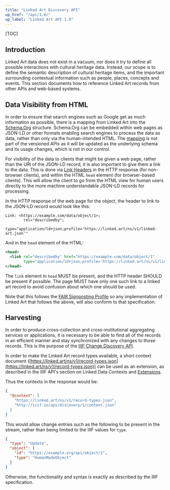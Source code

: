 ```yaml
---
title: "Linked Art Discovery API"
up_href: "/api/1.0/"
up_label: "Linked Art API 1.0"
---
```


[TOC]

## Introduction

Linked Art data does not exist in a vacuum, nor does it try to define all possible interactions with cultural heritage data. Instead, our scope is to define the semantic description of cultural heritage items, and the important surrounding contextual information such as people, places, concepts and events. This section documents how to reference Linked Art records from other APIs and web-based systems.


## Data Visibility from HTML

In order to ensure that search engines such as Google get as much information as possible, there is a mapping from Linked Art into the [Schema.Org](https://schema.org/) structure. Schema.Org can be embedded within web pages as JSON-LD or other formats enabling search engines to process the data as data, rather than only via the human-intended HTML. The [mapping](/cookbook/mappings/schema/) is not part of the versioned APIs as it will be updated as the underlying schema and its usage changes, which is not in our control.

For visibility of the data to clients that might be given a web page, rather than the URI of the JSON-LD record, it is also important to give them a link to the data. This is done via [Link Headers](https://www.rfc-editor.org/rfc/rfc8288.html) in the HTTP response (for non-browser clients), and within the HTML `head` element (for browser-based clients). This will allow the client to go from the HTML view for human users directly to the more machine understandable JSON-LD records for processing.

In the HTTP response of the web page for the object, the header to link to the JSON-LD record would look like this:

```
Link: <https://example.com/data/object/1>;
        rel="describedby";
        type="application/ld+json;profile='https://linked.art/ns/v1/linked-art.json'"
```

And in the `head` element of the HTML:

```XML
<head>
  <link rel="describedby" href="https://example.com/data/object/1" 
        type="application/ld+json;profile='https://linked.art/ns/v1/linked-art.json'"/>
</head>
```

The `link` element in `head` MUST be present, and the HTTP header SHOULD be present if possible. The page MUST have only one such link to a linked art record to avoid confusion about which one should be used.

Note that this follows the [FAIR Signposting Profile](https://signposting.org/FAIR/) so any implementation of Linked Art that follows the above, will also conform to that specification.


## Harvesting

In order to produce cross-collection and cross-institutional aggregating services or applications, it is necessary to be able to find all of the records in an efficient manner and stay synchronized with any changes to those records.  This is the purpose of the [IIIF Change Discovery API](https://iiif.io/api/discovery/). 

In order to make the Linked Art record types available, a short context document ([https://linked.art/ns/v1/record-types.json](https://linked.art/ns/v1/record-types.json)) can be used as an extension, as described in the IIIF API's section on Linked Data Contexts and [Extensions](https://iiif.io/api/discovery/1.0/#342-extensions).

Thus the contexts in the response would be:

```json
{
  "@context": [
    "https://linked.art/ns/v1/record-types.json",
    "http://iiif.io/api/discovery/1/context.json"
  ]
}
```

This would allow change entries such as the following to be present in the stream, rather than being limited to the IIIF values for `type`.

```json
{
  "type": "Update",
  "object": {
    "id": "https://example.org/api/object/1",
    "type": "HumanMadeObject"
  }
}
```

Otherwise, the functionality and syntax is exactly as described by the IIIF specification.

